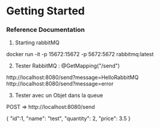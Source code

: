 # Getting Started

### Reference Documentation

1. Starting rabbitMQ

docker run -it -p 15672:15672 -p 5672:5672 rabbitmq:latest

2. Tester RabbitMQ : @GetMapping("/send")

http://localhost:8080/send?message=HelloRabbitMQ
http://localhost:8080/send?message=error

3. Tester avec un Objet dans la queue

POST => http://localhost:8080/send

{
    "id":1,
    "name": "test",
    "quantity": 2,
    "price": 3.5
}
